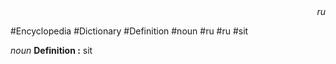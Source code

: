 
<div align="right"><i>ru</i></div>

#Encyclopedia #Dictionary #Definition #noun #ru #ru #sit

*noun*
**Definition :** sit